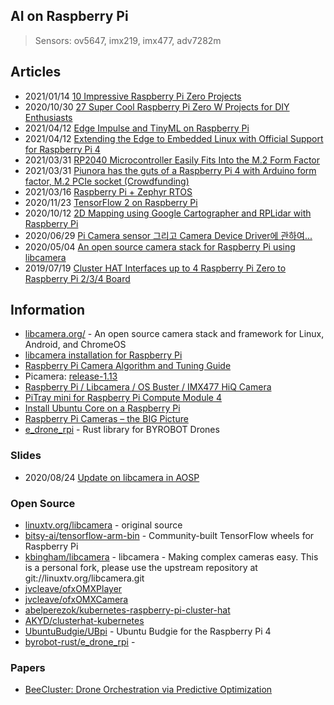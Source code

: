 ## AI on Raspberry Pi

> Sensors: ov5647, imx219, imx477, adv7282m


## Articles
- 2021/01/14 [10 Impressive Raspberry Pi Zero Projects](https://www.ionos.com/digitalguide/server/know-how/raspberry-pi-zero-projects/)
- 2020/10/30 [27 Super Cool Raspberry Pi Zero W Projects for DIY Enthusiasts](https://itsfoss.com/raspberry-pi-zero-projects/)
- 2021/04/12 [Edge Impulse and TinyML on Raspberry Pi](https://www.raspberrypi.org/blog/edge-impulse-and-tinyml-on-raspberry-pi/)
- 2021/04/12 [Extending the Edge to Embedded Linux with Official Support for Raspberry Pi 4](https://www.edgeimpulse.com/blog/ei-extends-the-edge-to-embedded-linux-with-official-support-for-raspberry-pi-4)
- 2021/03/31 [RP2040 Microcontroller Easily Fits Into the M.2 Form Factor](https://www.hackster.io/news/rp2040-microcontroller-easily-fits-into-the-m-2-form-factor-0e946005bb7a)
- 2021/03/31 [Piunora has the guts of a Raspberry Pi 4 with Arduino form factor, M.2 PCIe socket (Crowdfunding)](https://www.cnx-software.com/2021/03/31/piunora-has-the-guts-of-a-raspberry-pi-4-with-arduino-form-factor-pcie-socket/)
- 2021/03/16 [Raspberry Pi + Zephyr RTOS](https://www.zephyrproject.org/raspberry-pi-zephyr-rtos/)
- 2020/11/23 [TensorFlow 2 on Raspberry Pi](https://towardsdatascience.com/3-ways-to-install-tensorflow-2-on-raspberry-pi-fe1fa2da9104)
- 2020/10/12 [2D Mapping using Google Cartographer and RPLidar with Raspberry Pi](https://medium.com/robotics-weekends/2d-mapping-using-google-cartographer-and-rplidar-with-raspberry-pi-a94ce11e44c5)
- 2020/06/29 [Pi Camera sensor 그리고 Camera Device Driver에 관하여...](https://slowbootkernelhacks.blogspot.com/2020/06/pi-camera-sensor-camera-device-driver.html)
- 2020/05/04 [An open source camera stack for Raspberry Pi using libcamera](https://www.raspberrypi.org/blog/an-open-source-camera-stack-for-raspberry-pi-using-libcamera/)
- 2019/07/19 [Cluster HAT Interfaces up to 4 Raspberry Pi Zero to Raspberry Pi 2/3/4 Board](https://www.cnx-software.com/2019/07/10/cluster-hat-4-raspberry-pi-zero-boards/)


## Information
- [libcamera.org/](https://libcamera.org/) - An open source camera stack and framework for Linux, Android, and ChromeOS
- [libcamera installation for Raspberry Pi](https://www.raspberrypi.org/documentation/linux/software/libcamera/README.md)
- [Raspberry Pi Camera Algorithm and Tuning Guide](https://www.raspberrypi.org/documentation/linux/software/libcamera/rpi_SOFT_libcamera_1p0.pdf)
- Picamera: [release-1.13](https://picamera.readthedocs.io/en/release-010.13/index.html)
- [Raspberry Pi / Libcamera / OS Buster / IMX477 HiQ Camera](https://forum.openframeworks.cc/t/raspberry-pi-libcamera-os-buster-imx477-hiq-camera/35803)
- [PiTray mini for Raspberry Pi Compute Module 4](https://www.dfrobot.com/product-2196.html)
- [Install Ubuntu Core on a Raspberry Pi](https://ubuntu.com/download/raspberry-pi-core)
- [Raspberry Pi Cameras – the BIG Picture](https://dronebotworkshop.com/pi-cameras/)
- [e_drone_rpi](https://crates.io/crates/e_drone_rpi) - Rust library for BYROBOT Drones


### Slides
- 2020/08/24 [Update on libcamera in AOSP](https://linuxplumbersconf.org/event/7/contributions/786/attachments/530/943/20200824-lpc-update-on-libcamera-in-aosp.pdf)



### Open Source
- [linuxtv.org/libcamera](https://git.linuxtv.org/libcamera.git/) - original source
- [bitsy-ai/tensorflow-arm-bin](https://github.com/bitsy-ai/tensorflow-arm-bin) - Community-built TensorFlow wheels for Raspberry Pi
- [kbingham/libcamera](https://github.com/kbingham/libcamera) - libcamera - Making complex cameras easy. This is a personal fork, please use the upstream repository at git://linuxtv.org/libcamera.git
- [jvcleave/ofxOMXPlayer](https://github.com/jvcleave/ofxOMXPlayer)
- [jvcleave/ofxOMXCamera](https://github.com/jvcleave/ofxOMXCamera)
- [abelperezok/kubernetes-raspberry-pi-cluster-hat](https://github.com/abelperezok/kubernetes-raspberry-pi-cluster-hat)
- [AKYD/clusterhat-kubernetes](https://github.com/AKYD/clusterhat-kubernetes)
- [UbuntuBudgie/UBpi](https://github.com/UbuntuBudgie/UBpi) - Ubuntu Budgie for the Raspberry Pi 4
- [byrobot-rust/e_drone_rpi](https://github.com/byrobot-rust/e_drone_rpi) - 


### Papers
- [BeeCluster: Drone Orchestration via Predictive Optimization](https://dl.acm.org/doi/pdf/10.1145/3386901.3388912)




